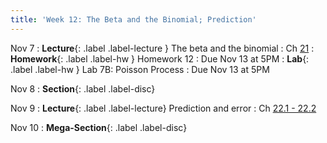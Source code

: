 ```yaml
---
title: 'Week 12: The Beta and the Binomial; Prediction'
---
```


Nov 7
: **Lecture**{: .label .label-lecture } The beta and the binomial
    : Ch [21](http://prob140.org/textbook/content/Chapter_21/00_The_Beta_and_the_Binomial.html)
: **Homework**{: .label .label-hw } Homework 12
    : Due Nov 13 at 5PM
: **Lab**{: .label .label-hw } Lab 7B: Poisson Process
    : Due Nov 13 at 5PM

Nov 8
: **Section**{: .label .label-disc}

Nov 9
: **Lecture**{: .label .label-lecture} Prediction and error
    : Ch [22.1 - 22.2](http://prob140.org/textbook/content/Chapter_22/00_Prediction.html)

Nov 10
: **Mega-Section**{: .label .label-disc}